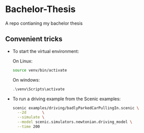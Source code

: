 # Bachelor-Thesis
A repo contianing my bachelor thesis

## Convenient tricks
- To start the virtual environment:

  On Linux:
  ```bash
  source venv/bin/activate
  ```
  On windows:
  ```PowerShell
  .\venv\Scripts\activate
  ```

- To run a driving example from the Scenic examples:
  ```bash
  scenic examples/driving/badlyParkedCarPullingIn.scenic \
    --2d       \
    --simulate \
    --model scenic.simulators.newtonian.driving_model \
    --time 200
  ```
